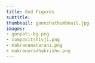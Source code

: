 ```yaml
---
title: God Figures
subtitle:
thumbnail: ganeshathumbnail.jpg
images:
- ganpati-bg.png
- compositshivji.png
- makranamatarani.png
- makranaradhakrishn.png
---
```

